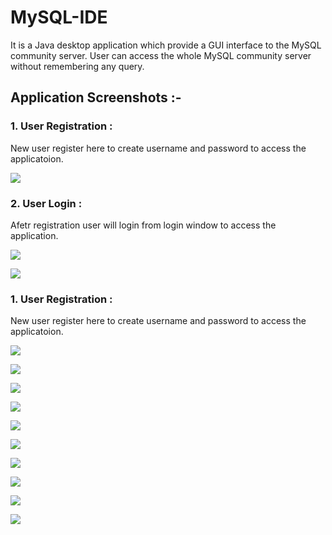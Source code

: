# MySQL-IDE
It is a Java desktop application which provide a GUI interface to the MySQL community server. User can access the whole MySQL community server without remembering any query. 

## Application Screenshots :-

### 1. User Registration :

New user register here to create username and password to access the applicatoion.

![](img/1.png)


### 2. User Login :

Afetr registration user will login from login window to access the application. 

![](img/2.png)


![](img/3.png)


### 1. User Registration :

New user register here to create username and password to access the applicatoion.

![](img/4.png)


![](img/5.png)


![](img/6.png)


![](img/7.png)


![](img/8.png)


![](img/9.png)


![](img/10.png)


![](img/11.png)


![](img/12.png)


![](img/13.png)


